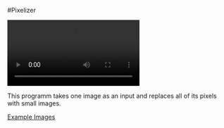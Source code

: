 #Pixelizer

![Demo Vid](media/demo_vid.mp4 "Demo Vid")

This programm takes one image as an input and replaces all of its pixels with small images.

[Example Images](media/)
